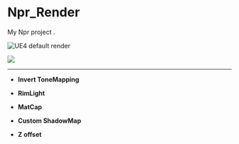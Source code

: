 # Npr_Render

My Npr project .

![                                                                      UE4 default render ](https://cdn.jsdelivr.net/gh/MatouSakura/blog-img/20210916145815.JPG)

![](https://cdn.jsdelivr.net/gh/MatouSakura/blog-img/20210916150301.JPG)

---

-  **Invert ToneMapping**

-  **RimLight**

-  **MatCap**

-  **Custom ShadowMap**

-  **Z offset**

